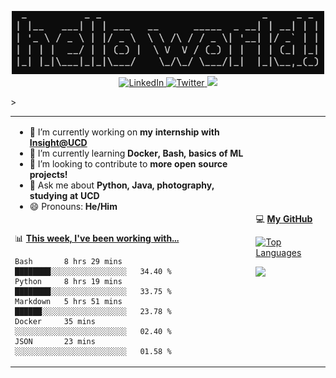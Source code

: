 <p align="center">
  <img src="https://github.com/rajitbanerjee/rajitbanerjee/blob/master/resources/hello-world.jpg" width=500 /> 
  <br />
  <a href="https://www.linkedin.com/in/rajitbanerjee/">
    <img src="https://img.shields.io/badge/-rajitbanerjee-blue?style=flat-square&logo=Linkedin&logoColor=white" alt="LinkedIn" />
  </a>
  <a href="https://twitter.com/rajit_banerjee">
    <img src="https://img.shields.io/twitter/follow/rajit_banerjee?style=social" alt="Twitter" />
  </a>
  <a href="https://rajitbanerjee.github.io">
    <img src="https://img.shields.io/badge/-rajitbanerjee.github.io-black?style=flat-square&logo=github&logoColor=white" />
  </a>
</p>

<table>
  <tr><td>
    
  - 🔭 I’m currently working on **my internship with [Insight@UCD](https://www.insight-centre.org/)**
  - 🌱 I’m currently learning **Docker, Bash, basics of ML**
  - 👯 I’m looking to contribute to **more open source projects!**
  - 💬 Ask me about **Python, Java, photography, studying at UCD** 
  - 😄 Pronouns: **He/Him**
      
  </td><td rowspan="2">
  
   💻 **[My GitHub]()**  
  
  [![Top Languages](https://github-readme-stats.vercel.app/api/top-langs/?username=rajitbanerjee&layout=compact)](https://rajitbanerjee.github.io)
  
  <img src="https://github-readme-stats.vercel.app/api?username=rajitbanerjee&hide_title=true&show_icons=true&title_color=fff&icon_color=f39c19&text_color=9f9f9f&bg_color=151515">
  
  </td></tr>  
  <tr><td>

  📊 **[This week, I've been working with...](https://wakatime.com/)**

  <!--START_SECTION:waka-->
```text
Bash       8 hrs 29 mins   ████████░░░░░░░░░░░░░░░░░   34.40 % 
Python     8 hrs 19 mins   ████████░░░░░░░░░░░░░░░░░   33.75 % 
Markdown   5 hrs 51 mins   ██████░░░░░░░░░░░░░░░░░░░   23.78 % 
Docker     35 mins         ░░░░░░░░░░░░░░░░░░░░░░░░░   02.40 % 
JSON       23 mins         ░░░░░░░░░░░░░░░░░░░░░░░░░   01.58 %
```
<!--END_SECTION:waka-->
  
</td>></tr>
</table>



